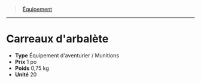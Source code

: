 ﻿---
!Equipment
Type: Équipement d'aventurier / Munitions
Price: 1 po
Weight: 0,75 kg
Unity: 20
Id: equipment_hd.md#carreaux-darbalète
ParentLink: equipment_hd.md#Équipement
Name: Carreaux d'arbalète
ParentName: Équipement
NameLevel: 1
---
> [Équipement](hd_equipment.md)

---

# Carreaux d'arbalète

- **Type** Équipement d'aventurier / Munitions
- **Prix** 1 po
- **Poids** 0,75 kg
- **Unité** 20

